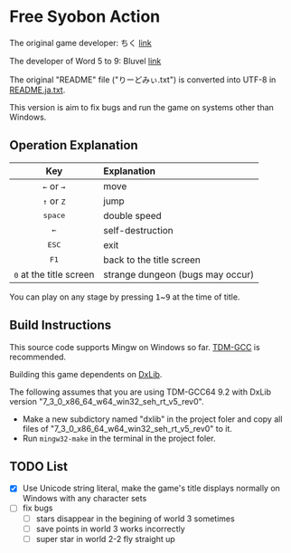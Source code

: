 # Free Syobon Action

The original game developer: ちく [link](https://web.archive.org/web/20100719105700/http://www.geocities.jp/z_gundam_tanosii/Misc/syobon_action_description.html)

The developer of Word 5 to 9: Bluvel [link](http://yaruki0.sakura.ne.jp/programs/action.html)

The original "README" file ("りーどみぃ.txt") is converted into UTF-8 in [README.ja.txt](README.ja.txt).

This version is aim to fix bugs and run the game on systems other than Windows.

## Operation Explanation

| Key  | Explanation |
| :--: | :---------- |
| <kbd>←</kbd> or <kbd>→</kbd>     | move |
| <kbd>↑</kbd> or <kbd>Z</kbd>     | jump |
| <kbd>space</kbd>                 | double speed |
| <kbd>←</kbd>                     | self-destruction |
| <kbd>ESC</kbd>                   | exit |
| <kbd>F1</kbd>                    | back to the title screen |
| <kbd>0</kbd> at the title screen | strange dungeon (bugs may occur) |

You can play on any stage by pressing <kbd>1</kbd>~<kbd>9</kbd> at the time of title.

## Build Instructions

This source code supports Mingw on Windows so far. 
[TDM-GCC](https://jmeubank.github.io/tdm-gcc/) is recommended.

Building this game dependents on [DxLib](https://dxlib.xsrv.jp/).

The following assumes that you are using TDM-GCC64 9.2 with DxLib version
"7_3_0_x86_64_w64_win32_seh_rt_v5_rev0".

- Make a new subdictory named "dxlib" in the project foler and copy all files of 
  "7_3_0_x86_64_w64_win32_seh_rt_v5_rev0" to it.
- Run `mingw32-make` in the terminal in the project foler.

## TODO List

- [x] Use Unicode string literal, make the game's title displays normally on
      Windows with any character sets
- [ ] fix bugs
  - [ ] stars disappear in the begining of world 3 sometimes
  - [ ] save points in world 3 works incorrectly
  - [ ] super star in world 2-2 fly straight up
